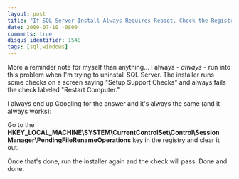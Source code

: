 ```yaml
---
layout: post
title: "If SQL Server Install Always Requires Reboot, Check the Registry"
date: 2009-07-10 -0800
comments: true
disqus_identifier: 1548
tags: [sql,windows]
---
```

More a reminder note for myself than anything... I always - *always* -
run into this problem when I'm trying to uninstall SQL Server. The
installer runs some checks on a screen saying "Setup Support Checks" and
always fails the check labeled "Restart Computer."

I always end up Googling for the answer and it's always the same (and it
always works):

Go to the
**HKEY\_LOCAL\_MACHINE\\SYSTEM\\CurrentControlSet\\Control\\Session
Manager\\PendingFileRenameOperations** key in the registry and clear it
out.

Once that's done, run the installer again and the check will pass. Done
and done.

